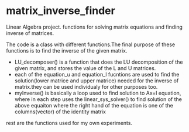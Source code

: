 # matrix_inverse_finder
Linear Algebra project. functions for solving matrix equations and finding inverse of matrices.

The code is a class with different functions.The final purpose of these functions is to find the inverse of the given matrix.

- LU_decomposer() is a function that does the LU decomposition of the given matrix, and stores the value of the L and U matrices.
- each of the equation_u and equation_l fucntions are used to find the solution(lower matrice and upper matrice) needed for the inverse of matrix.they can 
  be used individualy for other purposes too.
- myInverse() is basically a loop used to find solution to Ax=I equation, where in each step uses the linear_sys_solver() to find solution 
  of the above equaiton where the right hand of the equation is one of the columns(vector) of the identity matrix
  
rest are the functions used for my own experiments.
